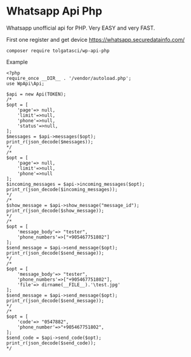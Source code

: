 # Whatsapp Api Php
Whatsapp unofficial api for PHP. Very EASY and very FAST.

First one register and get device https://whatsapp.securedatainfo.com/

    composer require tolgatasci/wp-api-php

Example 

    <?php
    require_once __DIR__ . '/vendor/autoload.php';
    use WpApi\Api;
    
    $api = new Api(TOKEN);
    /*
    $opt = [
        'page'=> null,
        'limit'=>null,
        'phone'=>null,
        'status'=>null,
    ];
    $messages = $api->messages($opt);
    print_r(json_decode($messages));
    */
    /*
    $opt = [
        'page'=> null,
        'limit'=>null,
        'phone'=>null
    ];
    $incoming_messages = $api->incoming_messages($opt);
    print_r(json_decode($incoming_messages));
    */
    /*
    $show_message = $api->show_message("message_id");
    print_r(json_decode($show_message));
    */
    /*
    $opt = [
        'message_body'=> "tester",
        'phone_numbers'=>["+905467751802"]
    ];
    $send_message = $api->send_message($opt);
    print_r(json_decode($send_message));
    */
    /*
    $opt = [
        'message_body'=> "tester",
        'phone_numbers'=>["+905467751802"],
        'file'=> dirname(__FILE__).'\test.jpg'
    ];
    $send_message = $api->send_message($opt);
    print_r(json_decode($send_message));
    */
    /*
    $opt = [
        'code'=> "0547882",
        'phone_number'=>"+905467751802",
    ];
    $send_code = $api->send_code($opt);
    print_r(json_decode($send_code));
    */